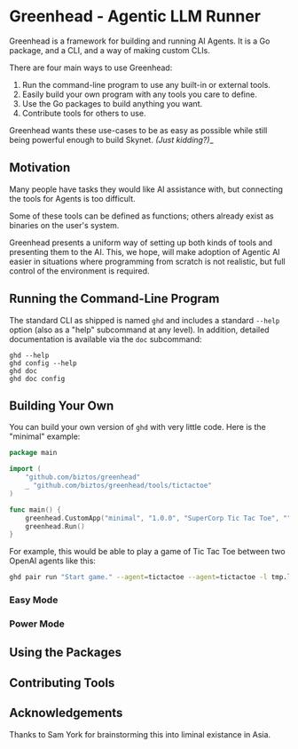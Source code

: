 # Greenhead - Agentic LLM Runner

Greenhead is a framework for building and running AI Agents. It is a Go
package, and a CLI, and a way of making custom CLIs.

There are four main ways to use Greenhead:

1. Run the command-line program to use any built-in or external tools.
2. Easily build your own program with any tools you care to define.
3. Use the Go packages to build anything you want.
4. Contribute tools for others to use.

Greenhead wants these use-cases to be as easy as possible while still being
powerful enough to build Skynet. _(Just kidding?)__

## Motivation

Many people have tasks they would like AI assistance with, but connecting the
tools for Agents is too difficult.

Some of these tools can be defined as functions; others already exist as
binaries on the user's system.

Greenhead presents a uniform way of setting up both kinds of tools and
presenting them to the AI. This, we hope, will make adoption of Agentic AI
easier in situations where programming from scratch is not realistic, but
full control of the environment is required.

## Running the Command-Line Program

The standard CLI as shipped is named `ghd` and includes a standard `--help`
option (also as a "help" subcommand at any level).  In addition, detailed
documentation is available via the `doc` subcommand:

    ghd --help
    ghd config --help
    ghd doc
    ghd doc config

## Building Your Own

You can build your own version of `ghd` with very little code.  Here is the
"minimal" example:

```go
package main

import (
    "github.com/biztos/greenhead"
    _ "github.com/biztos/greenhead/tools/tictactoe"
)

func main() {
    greenhead.CustomApp("minimal", "1.0.0", "SuperCorp Tic Tac Toe", "")
    greenhead.Run()
}
```

For example, this would be able to play a game of Tic Tac Toe between two
OpenAI agents like this:

```sh
ghd pair run "Start game." --agent=tictactoe --agent=tictactoe -l tmp.log 
```

### Easy Mode

### Power Mode

## Using the Packages

## Contributing Tools

## Acknowledgements

Thanks to Sam York for brainstorming this into liminal existance in Asia.

